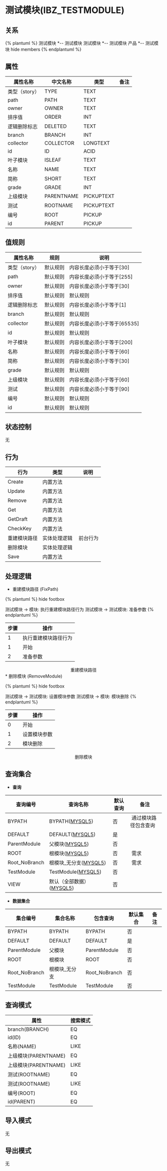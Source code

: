 # 测试模块(IBZ_TESTMODULE)

  

## 关系
{% plantuml %}
测试模块 *-- 测试模块 
测试模块 *-- 测试模块 
产品 *-- 测试模块 
hide members
{% endplantuml %}

## 属性

| 属性名称        |    中文名称    | 类型     |  备注  |
| --------   |------------| -----   |  -------- | 
|类型（story）|TYPE|TEXT|&nbsp;|
|path|PATH|TEXT|&nbsp;|
|owner|OWNER|TEXT|&nbsp;|
|排序值|ORDER|INT|&nbsp;|
|逻辑删除标志|DELETED|TEXT|&nbsp;|
|branch|BRANCH|INT|&nbsp;|
|collector|COLLECTOR|LONGTEXT|&nbsp;|
|id|ID|ACID|&nbsp;|
|叶子模块|ISLEAF|TEXT|&nbsp;|
|名称|NAME|TEXT|&nbsp;|
|简称|SHORT|TEXT|&nbsp;|
|grade|GRADE|INT|&nbsp;|
|上级模块|PARENTNAME|PICKUPTEXT|&nbsp;|
|测试|ROOTNAME|PICKUPTEXT|&nbsp;|
|编号|ROOT|PICKUP|&nbsp;|
|id|PARENT|PICKUP|&nbsp;|

## 值规则
| 属性名称    | 规则    |  说明  |
| --------   |------------| ----- | 
|类型（story）|默认规则|内容长度必须小于等于[30]|
|path|默认规则|内容长度必须小于等于[255]|
|owner|默认规则|内容长度必须小于等于[30]|
|排序值|默认规则|默认规则|
|逻辑删除标志|默认规则|内容长度必须小于等于[1]|
|branch|默认规则|默认规则|
|collector|默认规则|内容长度必须小于等于[65535]|
|id|默认规则|默认规则|
|叶子模块|默认规则|内容长度必须小于等于[200]|
|名称|默认规则|内容长度必须小于等于[60]|
|简称|默认规则|内容长度必须小于等于[30]|
|grade|默认规则|默认规则|
|上级模块|默认规则|内容长度必须小于等于[60]|
|测试|默认规则|内容长度必须小于等于[90]|
|编号|默认规则|默认规则|
|id|默认规则|默认规则|

## 状态控制

无


## 行为
| 行为    | 类型    |  说明  |
| --------   |------------| ----- | 
|Create|内置方法|&nbsp;|
|Update|内置方法|&nbsp;|
|Remove|内置方法|&nbsp;|
|Get|内置方法|&nbsp;|
|GetDraft|内置方法|&nbsp;|
|CheckKey|内置方法|&nbsp;|
|重建模块路径|实体处理逻辑|&nbsp;前台行为|
|删除模块|实体处理逻辑|&nbsp;|
|Save|内置方法|&nbsp;|

## 处理逻辑
* 重建模块路径 (FixPath)
  
   

{% plantuml %}
hide footbox

测试模块 -> 模块: 执行重建模块路径行为
测试模块 -> 测试模块: 准备参数
{% endplantuml %}

| 步骤       | 操作        |
| --------   | --------   |
|1|执行重建模块路径行为 |
|1|开始 | 
|2|准备参数 |
<center>重建模块路径</center>
* 删除模块 (RemoveModule)
  
   

{% plantuml %}
hide footbox

测试模块 -> 测试模块: 设置模块参数
测试模块 -> 模块: 模块删除
{% endplantuml %}

| 步骤       | 操作        |
| --------   | --------   |
|0|开始 | 
|1|设置模块参数 |
|2|模块删除 |
<center>删除模块</center>

## 查询集合

* **查询**

| 查询编号 | 查询名称       | 默认查询 |   备注|
| --------  | --------   | --------   | ----- |
|BYPATH|BYPATH([MYSQL5](../../appendix/query_MYSQL5.md#TestModule_ByPath))|否|&nbsp;通过模块路径包含查询|
|DEFAULT|DEFAULT([MYSQL5](../../appendix/query_MYSQL5.md#TestModule_Default))|是|&nbsp;|
|ParentModule|父模块([MYSQL5](../../appendix/query_MYSQL5.md#TestModule_ParentModule))|否|&nbsp;|
|ROOT|根模块([MYSQL5](../../appendix/query_MYSQL5.md#TestModule_Root))|否|&nbsp;需求|
|Root_NoBranch|根模块_无分支([MYSQL5](../../appendix/query_MYSQL5.md#TestModule_Root_NoBranch))|否|&nbsp;需求|
|TestModule|TestModule([MYSQL5](../../appendix/query_MYSQL5.md#TestModule_TestModule))|否|&nbsp;|
|VIEW|默认（全部数据）([MYSQL5](../../appendix/query_MYSQL5.md#TestModule_View))|否|&nbsp;|

* **数据集合**

| 集合编号 | 集合名称   |  包含查询  | 默认集合 |   备注|
| --------  | --------   | -------- | --------   | ----- |
|BYPATH|BYPATH|BYPATH|否|&nbsp;|
|DEFAULT|DEFAULT|DEFAULT|是|&nbsp;|
|ParentModule|父模块|ParentModule|否|&nbsp;|
|ROOT|根模块|ROOT|否|&nbsp;|
|Root_NoBranch|根模块_无分支|Root_NoBranch|否|&nbsp;|
|TestModule|TestModule|TestModule|否|&nbsp;|

## 查询模式
| 属性      |    搜索模式     |
| --------   |------------|
|branch(BRANCH)|EQ|
|id(ID)|EQ|
|名称(NAME)|LIKE|
|上级模块(PARENTNAME)|EQ|
|上级模块(PARENTNAME)|LIKE|
|测试(ROOTNAME)|EQ|
|测试(ROOTNAME)|LIKE|
|编号(ROOT)|EQ|
|id(PARENT)|EQ|

## 导入模式
无


## 导出模式
无
